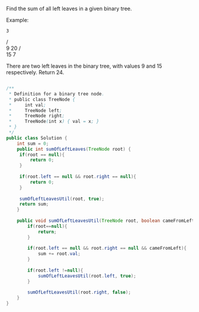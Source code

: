 Find the sum of all left leaves in a given binary tree.

Example:

    3
   / \
  9  20
    /  \
   15   7

There are two left leaves in the binary tree, with values 9 and 15 respectively. Return 24.


```java

/**
 * Definition for a binary tree node.
 * public class TreeNode {
 *     int val;
 *     TreeNode left;
 *     TreeNode right;
 *     TreeNode(int x) { val = x; }
 * }
 */
public class Solution {
    int sum = 0;
    public int sumOfLeftLeaves(TreeNode root) {
     if(root == null){
         return 0;
     }  
     
     if(root.left == null && root.right == null){
         return 0;
     }
     
     sumOfLeftLeavesUtil(root, true);
     return sum;
    }
    
    public void sumOfLeftLeavesUtil(TreeNode root, boolean cameFromLeft){
        if(root==null){
            return;
        }
        
        if(root.left == null && root.right == null && cameFromLeft){
            sum += root.val;
        }
        
        if(root.left !=null){
            sumOfLeftLeavesUtil(root.left, true);
        }
            
        sumOfLeftLeavesUtil(root.right, false);
    }
}
```
